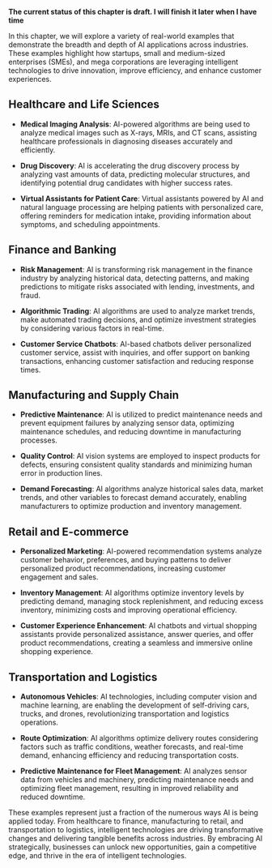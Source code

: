 **The current status of this chapter is draft. I will finish it later when I have time**

In this chapter, we will explore a variety of real-world examples that demonstrate the breadth and depth of AI applications across industries. These examples highlight how startups, small and medium-sized enterprises (SMEs), and mega corporations are leveraging intelligent technologies to drive innovation, improve efficiency, and enhance customer experiences.

Healthcare and Life Sciences
----------------------------

* **Medical Imaging Analysis**: AI-powered algorithms are being used to analyze medical images such as X-rays, MRIs, and CT scans, assisting healthcare professionals in diagnosing diseases accurately and efficiently.

* **Drug Discovery**: AI is accelerating the drug discovery process by analyzing vast amounts of data, predicting molecular structures, and identifying potential drug candidates with higher success rates.

* **Virtual Assistants for Patient Care**: Virtual assistants powered by AI and natural language processing are helping patients with personalized care, offering reminders for medication intake, providing information about symptoms, and scheduling appointments.

Finance and Banking
-------------------

* **Risk Management**: AI is transforming risk management in the finance industry by analyzing historical data, detecting patterns, and making predictions to mitigate risks associated with lending, investments, and fraud.

* **Algorithmic Trading**: AI algorithms are used to analyze market trends, make automated trading decisions, and optimize investment strategies by considering various factors in real-time.

* **Customer Service Chatbots**: AI-based chatbots deliver personalized customer service, assist with inquiries, and offer support on banking transactions, enhancing customer satisfaction and reducing response times.

Manufacturing and Supply Chain
------------------------------

* **Predictive Maintenance**: AI is utilized to predict maintenance needs and prevent equipment failures by analyzing sensor data, optimizing maintenance schedules, and reducing downtime in manufacturing processes.

* **Quality Control**: AI vision systems are employed to inspect products for defects, ensuring consistent quality standards and minimizing human error in production lines.

* **Demand Forecasting**: AI algorithms analyze historical sales data, market trends, and other variables to forecast demand accurately, enabling manufacturers to optimize production and inventory management.

Retail and E-commerce
---------------------

* **Personalized Marketing**: AI-powered recommendation systems analyze customer behavior, preferences, and buying patterns to deliver personalized product recommendations, increasing customer engagement and sales.

* **Inventory Management**: AI algorithms optimize inventory levels by predicting demand, managing stock replenishment, and reducing excess inventory, minimizing costs and improving operational efficiency.

* **Customer Experience Enhancement**: AI chatbots and virtual shopping assistants provide personalized assistance, answer queries, and offer product recommendations, creating a seamless and immersive online shopping experience.

Transportation and Logistics
----------------------------

* **Autonomous Vehicles**: AI technologies, including computer vision and machine learning, are enabling the development of self-driving cars, trucks, and drones, revolutionizing transportation and logistics operations.

* **Route Optimization**: AI algorithms optimize delivery routes considering factors such as traffic conditions, weather forecasts, and real-time demand, enhancing efficiency and reducing transportation costs.

* **Predictive Maintenance for Fleet Management**: AI analyzes sensor data from vehicles and machinery, predicting maintenance needs and optimizing fleet management, resulting in improved reliability and reduced downtime.

These examples represent just a fraction of the numerous ways AI is being applied today. From healthcare to finance, manufacturing to retail, and transportation to logistics, intelligent technologies are driving transformative changes and delivering tangible benefits across industries. By embracing AI strategically, businesses can unlock new opportunities, gain a competitive edge, and thrive in the era of intelligent technologies.
